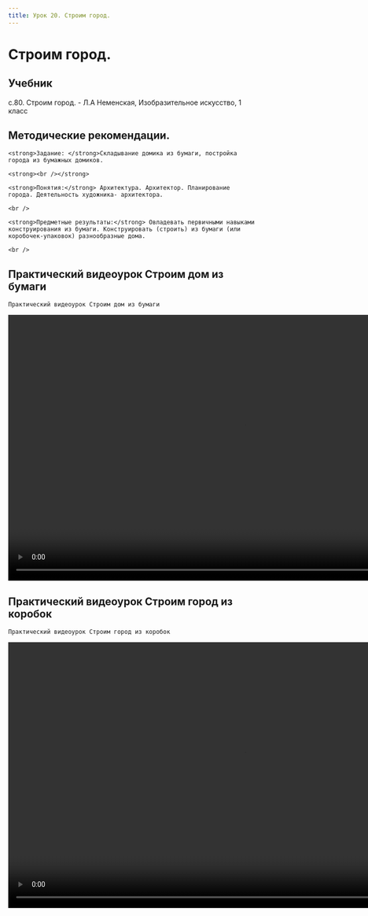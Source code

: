 ```yaml
---
title: Урок 20. Строим город.
---
```


# Строим город.

## Учебник

с.80. Строим город. - Л.А Неменская, Изобразительное искусство, 1 класс

## Методические рекомендации.

<p>
	<strong>Задание: </strong>Складывание домика из бумаги, постройка города из бумажных домиков.
</p>
<p>
	<strong><br /></strong>
</p>
<p>
	<strong>Понятия:</strong> Архитектура. Архитектор. Планирование города. Деятельность художника- архитектора.
</p>
<p>
	<br />
</p>
<p>
	<strong>Предметные результаты:</strong> Овладевать первичными навыками конструирования из бумаги. Конструировать (строить) из бумаги (или коробочек-упаковок) разнообразные дома.
</p>
<div>
	<br />
</div>

## Практический видеоурок Строим дом из бумаги

<p>
	Практический видеоурок Строим дом из бумаги
</p>


<video width="960" height="540" controls>
  <source src="https://vod-progressive.akamaized.net/exp=1667466122~acl=%2Fvimeo-prod-skyfire-std-us%2F01%2F335%2F14%2F351676493%2F1426099615.mp4~hmac=b044712d8ddc70df3c7cccd857ad6bdd26f6f819db1d782a0005928b59e937f4/vimeo-prod-skyfire-std-us/01/335/14/351676493/1426099615.mp4" type="video/mp4">
Your browser does not support the video tag.
</video>


## Практический видеоурок Строим город из коробок

<p>
	Практический видеоурок Строим город из коробок
</p>


<video width="960" height="540" controls>
  <source src="https://vod-progressive.akamaized.net/exp=1667468511~acl=%2Fvimeo-prod-skyfire-std-us%2F01%2F1499%2F14%2F357496978%2F1459691199.mp4~hmac=a525eeb37725c4b4a2b583c2c44f8929318314a636dd0d8a2cde0ce50aa614ec/vimeo-prod-skyfire-std-us/01/1499/14/357496978/1459691199.mp4" type="video/mp4">
Your browser does not support the video tag.
</video>
